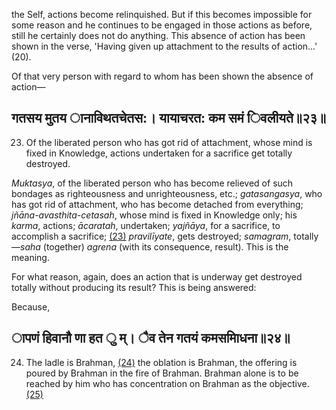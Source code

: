 the Self, actions become relinquished. But if this becomes impossible for some reason and he continues to be engaged in those actions as before, still he certainly does not do anything. This absence of action has been shown in the verse, 'Having given up attachment to the results of action...' (20).

Of that very person with regard to whom has been shown the absence of action—

## गतसय मुतय ानाविथतचेतस:। यायाचरत: कम समं िवलीयते॥२३॥

23. Of the liberated person who has got rid of attachment, whose mind is fixed in Knowledge, actions undertaken for a sacrifice get totally destroyed.

*Muktasya*, of the liberated person who has become relieved of such bondages as righteousness and unrighteousness, etc.; *gatasangasya*, who has got rid of attachment, who has become detached from everything; *jñāna-avasthita-cetasah*, whose mind is fixed in Knowledge only; his *karma*, actions; *ācaratah*, undertaken; *yajñāya*, for a sacrifice, to accomplish a sacrifice; [\(23\)](#page--1-0) *pravilīyate*, gets destroyed; *samagram*, totally—*saha* (together) *agrena* (with its consequence, result). This is the meaning.

For what reason, again, does an action that is underway get destroyed totally without producing its result? This is being answered:

Because,

## ापणं हिवानौ णा हत ु म्। ैव तेन गतयं कमसमािधना॥२४॥

24. The ladle is Brahman, [\(24\)](#page--1-1) the oblation is Brahman, the offering is poured by Brahman in the fire of Brahman. Brahman alone is to be reached by him who has concentration on Brahman as the objective. [\(25\)](#page--1-2)